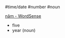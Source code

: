 #time/date #number #noun 


[năm‎ - WordSense](https://www.wordsense.eu/n%C4%83m/)
- five
- year (noun)